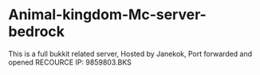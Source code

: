 # Animal-kingdom-Mc-server-bedrock
This is a full bukkit related server, Hosted by Janekok, Port forwarded and opened
RECOURCE IP: 9859803.BKS
